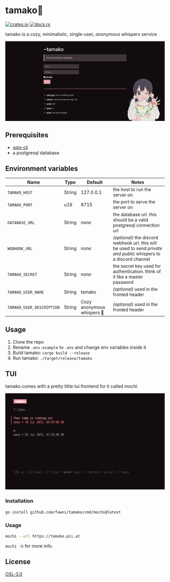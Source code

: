 # tamako🐞

[![crates.io](https://img.shields.io/crates/v/tamako.svg)](https://crates.io/crates/tamako)
[![docs.rs](https://docs.rs/tamako/badge.svg)](https://docs.rs/tamako)

tamako is a cozy, minimalistic, single-user, _anonymous_ whispers service

![scrot](.github/assets/scrot.png)

## Prerequisites

- [sqlx-cli](https://crates.io/crates/sqlx-cli)
- a postgresql database

## Environment variables

| Name                      | Type   | Default                   | Notes                                                                                                              |
| ------------------------- | ------ | ------------------------- | ------------------------------------------------------------------------------------------------------------------ |
| `TAMAKO_HOST`             | String | 127.0.0.1                 | the host to run the server on                                                                                      |
| `TAMAKO_PORT`             | u16    | 8715                      | the port to serve the server on                                                                                    |
| `DATABASE_URL`            | String | _none_                    | the database url. this should be a valid postgresql connection url                                                 |
| `WEBHOOK_URL`             | String | _none_                    | _(optional)_ the discord webhook url. this will be used to send _private and public_ whispers to a discord channel |
| `TAMAKO_SECRET`           | String | _none_                    | the secret key used for authentication. think of it like a master password                                         |
| `TAMAKO_USER_NAME`        | String | tamako                    | _(optional)_ used in the fronted header                                                                            |
| `TAMAKO_USER_DESCRIPTION` | String | Cozy anonymous whispers 🐞 | _(optional)_ used in the fronted header                                                                            |

## Usage

1. Clone the repo
2. Rename `.env.example` to `.env` and change env variables inside it
3. Build tamako: `cargo build --release`
4. Run tamako: `./target/release/tamako`

## TUI

tamako comes with a pretty little tui frontend for it called mochi

![mochi](.github/assets/mochi.png)

### Installation

```sh
go install github.com/fawni/tamako/cmd/mochi@latest
```
### Usage

```sh
mochi --url https://tamako.pii.at
```

`mochi -h` for more info.

## License

[OSL-3.0](LICENSE)